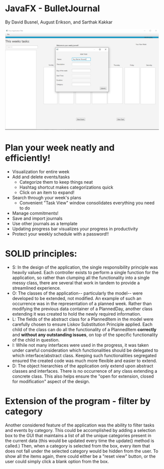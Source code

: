 # JavaFX - BulletJournal
By David Busnel, August Erikson, and Sarthak Kakkar

![img_1.png](img_1.png)
# Plan your week neatly and efficiently!
- Visualization for entire week
- Add and delete events/tasks
  - Categorize them to keep things neat
  - Hashtag shortcut makes categorizations quick
  - Click on an item to expand!
- Search through your week's plans
  - Convenient "Task View" window consolidates everything you need to do
- Manage commitments!
- Save and import journals
- Use other journals as a template
- Updating progress bar visualizes your progress in productivity
- Protect your weekly schedule with a password!!

# SOLID principles:
- S: In the design of the application, the single responsibility principle was heavily valued. 
Each controller exists to perform a single function for the application, so rather than clumping
all the functionality into a single messy class, there are several that work in tandem to provide
a streamlined experience.
- O: The classes of the application-- particularly the model-- were developed to be extended, not 
modified. An example of such an occurrence was in the representation of a planned week. Rather than
modifying the previous data container of a PlannedDay, another class extending it was created to
hold the newly required information.
- L: The fields of the abstract class for a PlannedItem in the model were carefully chosen to ensure
Liskov Substitution Principle applied. Each child of the class can do all the functionality of 
a PlannedItem **correctly** and **without any outstanding issues**, on top of the specific functionality
of the child in question.
- I: While not many interfaces were used in the progress, it was taken under careful consideration which
functionalities should be delegated to which interface/abstract class. Keeping such functionalities segregated
ensured the created code was much more flexible and easier to extend.
- D: The object hierarchies of the application only extend upon abstract classes and interfaces. There is no
occurrence of any class extending a concrete class. This also helps ensure the "open for extension,
closed for modification" aspect of the design.

# Extension of the program - filter by category
Another considered feature of the application was the ability to filter tasks and events by category.
This could be accomplished by adding a selection box to the GUI that maintains a list of all the unique
categories present in the current data (this would be updated every time the update() method is called.)
Then, when a category is selected from the box, every item that does not fall under the selected category
would be hidden from the user. To show all the items again, there could either be a "reset view" button,
or the user could simply click a blank option from the box.
